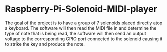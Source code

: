 # Raspberry-Pi-Solenoid-MIDI-player

The goal of the project is to have a group of 7 solenoids placed directly atop a keyboard. The software will then read the MIDI file in
and determine the type of note that is being read, the software will then send an output voltage to the corresponding GPIO port connected to the solenoid causing it to strike the key and produce the note. 
